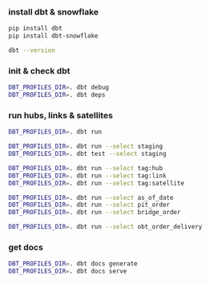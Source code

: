 ### install dbt & snowflake
```sh
pip install dbt
pip install dbt-snowflake

dbt --version
```

### init & check dbt
```sh
DBT_PROFILES_DIR=. dbt debug
DBT_PROFILES_DIR=. dbt deps
```

### run hubs, links & satellites
```sh
DBT_PROFILES_DIR=. dbt run

DBT_PROFILES_DIR=. dbt run --select staging
DBT_PROFILES_DIR=. dbt test --select staging

DBT_PROFILES_DIR=. dbt run --select tag:hub
DBT_PROFILES_DIR=. dbt run --select tag:link
DBT_PROFILES_DIR=. dbt run --select tag:satellite

DBT_PROFILES_DIR=. dbt run --select as_of_date
DBT_PROFILES_DIR=. dbt run --select pit_order
DBT_PROFILES_DIR=. dbt run --select bridge_order

DBT_PROFILES_DIR=. dbt run --select obt_order_delivery
```

### get docs
```sh
DBT_PROFILES_DIR=. dbt docs generate
DBT_PROFILES_DIR=. dbt docs serve
```
